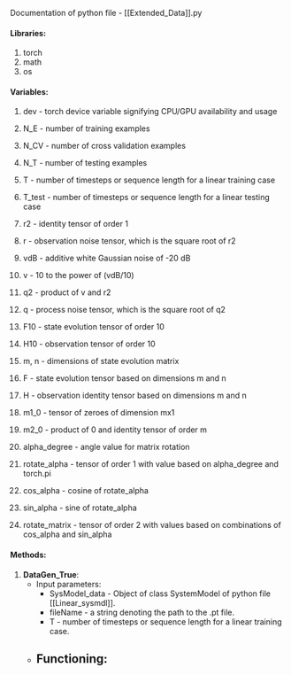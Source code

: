 Documentation of python file - [[Extended_Data]].py


#### Libraries:
1) torch
2) math
3) os


#### Variables:
1) dev - torch device variable signifying CPU/GPU availability and usage

2) N_E - number of training examples
3) N_CV - number of cross validation examples
4) N_T - number of testing examples
5) T - number of timesteps or sequence length for a linear training case
6) T_test - number of timesteps or sequence length for a linear testing case
7) r2 - identity tensor of order 1
8) r - observation noise tensor, which is the square root of r2
9) vdB - additive white Gaussian noise of -20 dB
10) v - 10 to the power of (vdB/10)
11) q2 - product of v and r2
12) q - process noise tensor, which is the square root of q2
13) F10 - state evolution tensor of order 10
14) H10 - observation tensor of order 10
15) m, n - dimensions of state evolution matrix
16) F - state evolution tensor based on dimensions m and n
17) H - observation identity tensor based on dimensions m and n
18) m1_0 - tensor of zeroes of dimension mx1
19) m2_0 - product of 0 and identity tensor of order m

20) alpha_degree - angle value for matrix rotation
21) rotate_alpha - tensor of order 1 with value based on alpha_degree and torch.pi
22) cos_alpha - cosine of rotate_alpha
23) sin_alpha - sine of rotate_alpha
24) rotate_matrix - tensor of order 2 with values based on combinations of cos_alpha and sin_alpha


#### Methods:
1) __DataGen_True__:
	-  Input parameters:
		- SysModel_data - Object of class SystemModel of python file [[Linear_sysmdl]].
		- fileName - a string denoting the path to the .pt file.
		- T - number of timesteps or sequence length for a linear training case.
	- Functioning:
		- 
